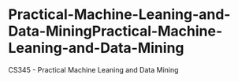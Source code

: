 # Practical-Machine-Leaning-and-Data-MiningPractical-Machine-Leaning-and-Data-Mining
CS345 - Practical Machine Leaning and Data Mining
